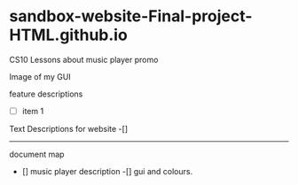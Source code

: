 # sandbox-website-Final-project-HTML.github.io
CS10 Lessons about music player promo


Image of my GUI


feature  descriptions 
-  [ ] item 1

Text Descriptions for website
-[]
_____
document map
- [] music player description
 -[] gui and colours.

 
